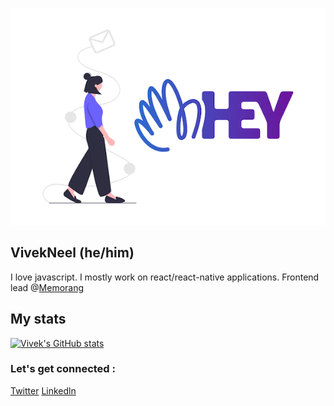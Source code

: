 ![A cover image that says "Hi I'm VivekNeel" in the center](https://github.com/VivekNeel/VivekNeel/blob/master/icons/hey.png)

## VivekNeel (he/him)

I love javascript. I mostly work on react/react-native applications. Frontend lead @<a href="https://memorangapp.com/">Memorang</a>

## My stats 

[![Vivek's GitHub stats](https://github-readme-stats.vercel.app/api?username=VivekNeel&count_private=true)](https://github.com/VivekNeel/github-readme-stats)

### Let's get connected :

<a href="https://twitter.com/vivekneel55">Twitter</a> <a href="https://www.linkedin.com/in/vivek-neel-65585b103/">Linkedln</a>
